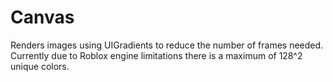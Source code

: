 # Canvas

Renders images using UIGradients to reduce the number of frames needed.
Currently due to Roblox engine limitations there is a maximum of 128^2
unique colors.
